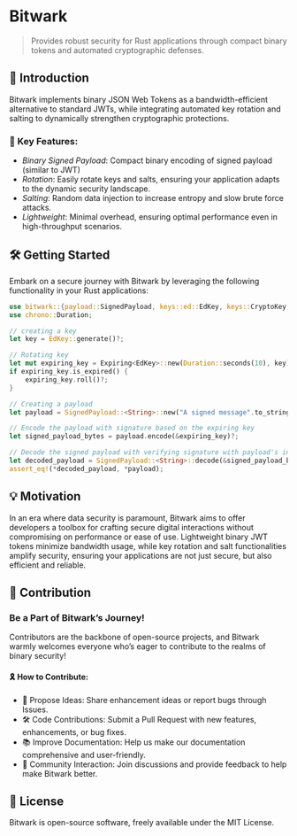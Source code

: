 # Bitwark
> Provides robust security for Rust applications through compact binary tokens and automated cryptographic defenses.

## 🚀 Introduction
Bitwark implements binary JSON Web Tokens as a bandwidth-efficient alternative to standard JWTs, while integrating automated key rotation and salting to dynamically strengthen cryptographic protections.

### 🔐 Key Features:

* *Binary Signed Payload*: Compact binary encoding of signed payload (similar to JWT)
* *Rotation*: Easily rotate keys and salts, ensuring your application adapts to the dynamic security landscape.
* *Salting*: Random data injection to increase entropy and slow brute force attacks.
* *Lightweight*: Minimal overhead, ensuring optimal performance even in high-throughput scenarios.

## 🛠️ Getting Started
Embark on a secure journey with Bitwark by leveraging the following functionality in your Rust applications:
```rust
use bitwark::{payload::SignedPayload, keys::ed::EdKey, keys::CryptoKey, Generator};
use chrono::Duration;

// creating a key
let key = EdKey::generate()?;

// Rotating key
let mut expiring_key = Expiring<EdKey>::new(Duration::seconds(10), key);
if expiring_key.is_expired() {
    expiring_key.roll()?;
}

// Creating a payload
let payload = SignedPayload::<String>::new("A signed message".to_string());

// Encode the payload with signature based on the expiring key
let signed_payload_bytes = payload.encode(&expiring_key)?;

// Decode the signed payload with verifying signature with payload's integrity
let decoded_payload = SignedPayload::<String>::decode(&signed_payload_bytes, &expiring_key)?;
assert_eq!(*decoded_payload, *payload);
```

## 💡 Motivation
In an era where data security is paramount, Bitwark aims to offer developers a toolbox for crafting secure digital interactions without compromising on performance or ease of use. Lightweight binary JWT tokens minimize bandwidth usage, while key rotation and salt functionalities amplify security, ensuring your applications are not just secure, but also efficient and reliable.

## 🌱 Contribution
### Be a Part of Bitwark’s Journey!
Contributors are the backbone of open-source projects, and Bitwark warmly welcomes everyone who’s eager to contribute to the realms of binary security!

#### 🎗 How to Contribute:

* 🧠 Propose Ideas: Share enhancement ideas or report bugs through Issues.
* 🛠 Code Contributions: Submit a Pull Request with new features, enhancements, or bug fixes.
* 📚 Improve Documentation: Help us make our documentation comprehensive and user-friendly.
* 💬 Community Interaction: Join discussions and provide feedback to help make Bitwark better.

## 📜 License
Bitwark is open-source software, freely available under the MIT License.